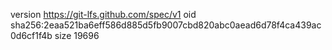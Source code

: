 version https://git-lfs.github.com/spec/v1
oid sha256:2eaa521ba6eff586d885d5fb9007cbd820abc0aead6d78f4ca439ac0d6cf1f4b
size 19696

